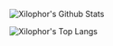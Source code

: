 ![Xilophor's Github Stats](https://github-readme-stats.vercel.app/api?username=xilophor&show_icons=true&theme=dracula&card_width=495)

![Xilophor's Top Langs](https://github-readme-stats.vercel.app/api/wakatime?username=xilophor&theme=dracula&layout=normal)
<!--
**Xilophor/Xilophor** is a ✨ _special_ ✨ repository because its `README.md` (this file) appears on your GitHub profile.

Here are some ideas to get you started:

- 🔭 I’m currently working on ...
- 🌱 I’m currently learning ...
- 👯 I’m looking to collaborate on ...
- 🤔 I’m looking for help with ...
- 💬 Ask me about ...
- 📫 How to reach me: ...
- 😄 Pronouns: ...
- ⚡ Fun fact: ...
-->
